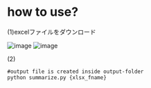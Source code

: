 # how to use?

(1)excelファイルをダウンロード  

![image](https://github.com/owari-taro/utils/blob/master/miscellaneous/microsoft_security_update/images/screen_shot.png)
![image](https://github.com/owari-taro/utils/blob/master/miscellaneous/microsoft_security_update/images/screen_shot(2).png)


(2)
```
#output file is created inside output-folder
python summarize.py {xlsx_fname}
```
